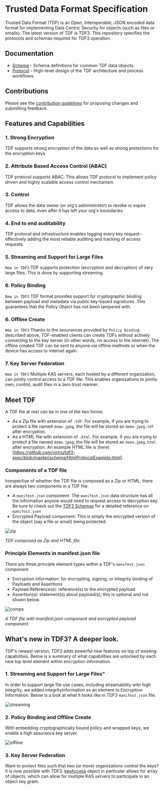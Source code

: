 # Trusted Data Format Specification

Trusted Data Format (TDF) is an Open, Interoperable, JSON encoded data format for implementing Data Centric Security for objects (such as files or emails). The latest version of TDF is TDF3. This repository specifies the protocols and schemas required for TDF3 operation.

## Documentation
* [Schema](schema/) - Schema definitions for common TDF data objects.
* [Protocol](protocol/) - High-level design of the TDF architecture and process workflows.

## Contributions
Please see the [contribution guidelines](CONTRIBUTING.md) for proposing changes and submitting feedback.

## Features and Capabilities

### 1. Strong Encryption
TDF supports strong encryption of the data as well as strong protections for the encryption keys.

### 2. Attribute Based Access Control (ABAC)
TDF protocol supports ABAC. This allows TDF protocol to implement policy driven and highly scalable access control mechanism.

### 3. Control
TDF allows the data owner (or org's administrator) to revoke or expire access to data, even after it has left your org's boundaries.

### 4. End to end auditability
TDF protocol and infrastructure enables logging every key request - effectively adding the most reliable auditing and tracking of access requests.

### 5. Streaming and Support for Large Files
`New in TDF3`
TDF supports protection (encryption and decryption) of very large files. This is done by supporting streaming. 

### 6. Policy Binding
`New in TDF3`
TDF format provides support for cryptographic binding between payload and metadata via public key-based signatures. This guarantees that the Policy Object has not been tampered with.

### 6. Offline Create
`New in TDF3`
Thanks to the assurances provided by `Policy Binding` described above, TDF-enabled clients can create TDFs without actively connecting to the key server (in other words, no access to the internet). The offline created TDF can be sent to anyone via offline methods or when the device has access to internet again. 

### 7. Key Server Federation
`New in TDF3`
Multiple KAS servers, each hosted by a different organization, can jointly control access to a TDF file. This enables organizations to jointly own, control, audit files in a zero trust manner. 


## Meet TDF
A TDF file at rest can be in one of the two forms: 

* As a Zip file with extension of `.tdf`. For example, if you are trying to protect a file named `demo.jpeg`, the file will be stored as `demo.jpeg.tdf` after encryption.
* As a HTML file with extension of `.html`. For example, if you are trying to protect a file named `demo.jpeg`, the file will be stored as `demo.jpeg.html` after encryption. An example HTML file is (here)[https://github.com/virtru/tdf3-spec/blob/master/schema/HtmlProtocolExample.html]. 

### Components of a TDF file
Irrespective of whether the TDF file is composed as a Zip or HTML, there are always two components in a TDF file:
* A `manifest.json` component. The `manifest.json` data structure has all the information anyone would need to request access to decryption key. Be sure to check out the [TDF3 Schemas](schema/) for a detailed reference on `manifest.json` 
* Encrypted Payload component. This is simply the encrypted version of the object (say a file or email) being protected. 
 
![zip](https://files.readme.io/5af8aee-Zip_and_HTML.png "Zip and HTML")

_TDF composed as Zip and HTML file._

### Principle Elements in manifest.json file

There are three principle element types within a TDF's `manifest.json` component:
* Encryption Information: for encrypting, signing, or integrity binding of Payloads and Assertions
* Payload Reference(s): reference(s) to the encrypted payload
* Assertion(s): statement(s) about payload(s); this is optional and not shown below.

![comps](https://files.readme.io/05edbb5-Screen_Shot_2018-12-10_at_9.08.21_AM.png "Components")

_A TDF file with manifest.json component and encrypted payload component._



## What's new in TDF3? A deeper look.
TDF's newest version, TDF3 adds powerful new features on top of existing capabilities. Below is a summary of what capabilities are unlocked by each new top level element within encryption information.

### 1. Streaming and Support for Large Files"
In order to support large file use cases, including streamability with high integrity, we added integrityInformation as an element to Encryption Information.  Below is a look at what it looks like in TDF3 `manifest.json` file.

![streaming](https://files.readme.io/d84d456-Screen_Shot_2018-12-10_at_9.12.05_AM.png "Streaming")

### 2. Policy Binding and Offline Create
With embedding cryptographically bound policy and wrapped keys, we enable a high assurance key server. 

![offline](https://files.readme.io/f5fb283-Screen_Shot_2018-12-10_at_9.15.27_AM.png "Offline create")

### 3. Key Server Federation
Want to protect files such that two (or more) organizations control the keys? It is now possible with TDF3. [keyAccess](schema/KeyAccessObject.md) object in particular allows for array of objects, which can allow for multiple KAS servers to participate in an object key grant.
